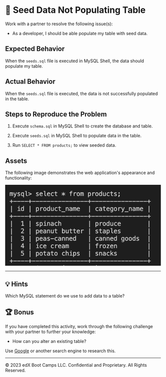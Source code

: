  # 🐛 Seed Data Not Populating Table

Work with a partner to resolve the following issue(s):

* As a developer, I should be able populate my table with seed data.

## Expected Behavior

When the `seeds.sql` file is executed in MySQL Shell, the data should populate my table.

## Actual Behavior

When the `seeds.sql` file is executed, the data is not successfully populated in the table.

## Steps to Reproduce the Problem

1. Execute `schema.sql` in MySQL Shell to create the database and table.

2. Execute `seeds.sql` in MySQL Shell to populate data in the table.

3. Run `SELECT * FROM products;` to view seeded data.

## Assets

The following image demonstrates the web application's appearance and functionality:

![The completed table displays an id column and a name column, holding five rows of data.](./assets/image_1.png)

---

## 💡 Hints

Which MySQL statement do we use to add data to a table?

## 🏆 Bonus

If you have completed this activity, work through the following challenge with your partner to further your knowledge:

* How can you alter an existing table?

Use [Google](https://www.google.com) or another search engine to research this.

---
© 2023 edX Boot Camps LLC. Confidential and Proprietary. All Rights Reserved.
